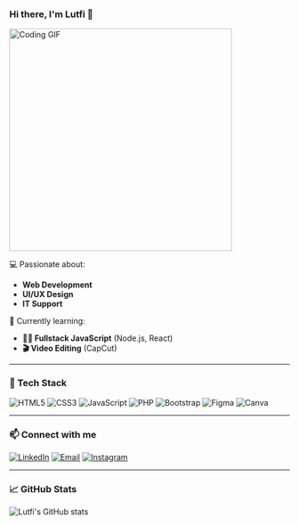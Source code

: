 ### Hi there, I'm Lutfi 👋

<img src="https://media.giphy.com/media/ZVik7pBtu9dNS/giphy.gif" alt="Coding GIF" width="400" />

💻 Passionate about:
- **Web Development**
- **UI/UX Design**
- **IT Support**


🌱 Currently learning:
- **👨‍💻 Fullstack JavaScript** (Node.js, React)
- **🎬 Video Editing** (CapCut)



---


### 🧰 Tech Stack

![HTML5](https://img.shields.io/badge/HTML5-E34F26?style=for-the-badge&logo=html5&logoColor=white)
![CSS3](https://img.shields.io/badge/CSS3-1572B6?style=for-the-badge&logo=css3&logoColor=white)
![JavaScript](https://img.shields.io/badge/JavaScript-323330?style=for-the-badge&logo=javascript&logoColor=F7DF1E)
![PHP](https://img.shields.io/badge/PHP-777BB4?style=for-the-badge&logo=php&logoColor=white)
![Bootstrap](https://img.shields.io/badge/Bootstrap-563D7C?style=for-the-badge&logo=bootstrap&logoColor=white)
![Figma](https://img.shields.io/badge/Figma-F24E1E?style=for-the-badge&logo=figma&logoColor=white)
![Canva](https://img.shields.io/badge/Canva-%2300C4CC.svg?&style=for-the-badge&logo=Canva&logoColor=white)

---
### 📫 Connect with me

[![LinkedIn](https://img.shields.io/badge/LinkedIn-%230077B5.svg?style=for-the-badge&logo=linkedin&logoColor=white)](https://www.linkedin.com/in/lutfirijalalfarid/)
[![Email](https://img.shields.io/badge/Gmail-D14836?style=for-the-badge&logo=gmail&logoColor=white)](mailto:lutfirijalalfarid@gmail.com)
[![Instagram](https://img.shields.io/badge/Instagram-E4405F?style=for-the-badge&logo=instagram&logoColor=white)](https://www.instagram.com/lutfierizall_/)


---

### 📈 GitHub Stats
![Lutfi's GitHub stats](https://github-readme-stats.vercel.app/api?username=iLutfiminati&show_icons=true&theme=tokyonight)

